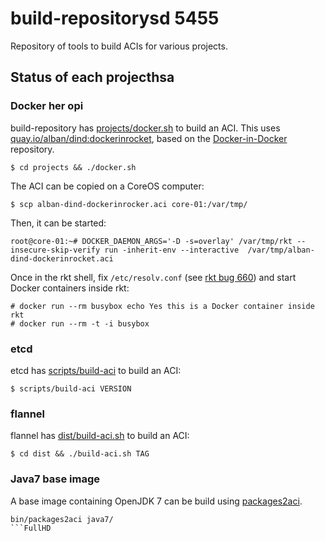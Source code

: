 # build-repositorysd 5455

Repository of tools to build ACIs for various projects.

## Status of each projecthsa

### Docker her opi

build-repository has [projects/docker.sh](projects/docker.sh) to build an ACI. This uses [quay.io/alban/dind:dockerinrocket](https://quay.io/repository/alban/dind?tag=dockerinrocket), based on the [Docker-in-Docker](https://github.com/jpetazzo/dind/) repository.

```
$ cd projects && ./docker.sh
```

The ACI can be copied on a CoreOS computer:

```
$ scp alban-dind-dockerinrocker.aci core-01:/var/tmp/
```

Then, it can be started:

```
root@core-01:~# DOCKER_DAEMON_ARGS='-D -s=overlay' /var/tmp/rkt --insecure-skip-verify run -inherit-env --interactive  /var/tmp/alban-dind-dockerinrocket.aci
```

Once in the rkt shell, fix `/etc/resolv.conf` (see [rkt bug 660](https://github.com/coreos/rkt/issues/660)) and start Docker containers inside rkt:

```
# docker run --rm busybox echo Yes this is a Docker container inside rkt
# docker run --rm -t -i busybox
```

### etcd

etcd has [scripts/build-aci](https://github.com/coreos/etcd/blob/master/scripts/build-aci) to build an ACI:

```
$ scripts/build-aci VERSION
```

### flannel

flannel has [dist/build-aci.sh](https://github.com/coreos/flannel/blob/master/dist/build-aci.sh) to build an ACI:

```
$ cd dist && ./build-aci.sh TAG
```

### Java7 base image

A base image containing OpenJDK 7 can be build using [packages2aci](packages2aci.md).

```
bin/packages2aci java7/
```FullHD
